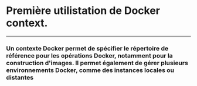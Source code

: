# Première utilistation de Docker context.

---

### Un contexte Docker permet de spécifier le répertoire de référence pour les opérations Docker, notamment pour la construction d'images. Il permet également de gérer plusieurs environnements Docker, comme des instances locales ou distantes




